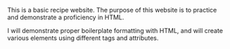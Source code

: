 This is a basic recipe website. The purpose of this website is to practice and demonstrate a proficiency in HTML.

I will demonstrate proper boilerplate formatting with HTML, and will create various elements using different tags and attributes.